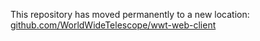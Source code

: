 This repository has moved permanently to a new location: [github.com/WorldWideTelescope/wwt-web-client](https://github.com/WorldWideTelescope/wwt-web-client)
